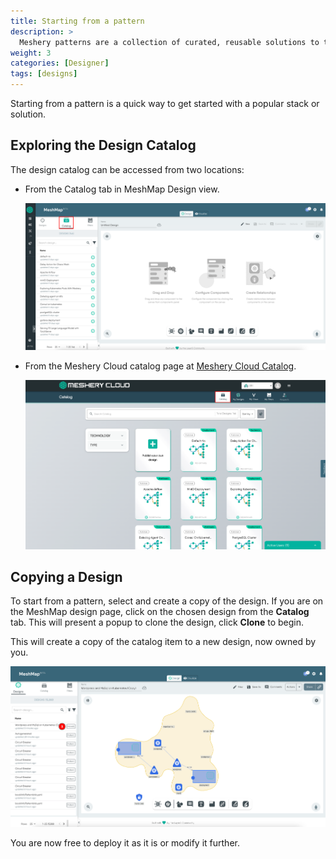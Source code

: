 ```yaml
---
title: Starting from a pattern
description: >
  Meshery patterns are a collection of curated, reusable solutions to the most common problems in cloud and cloud native infrastructure management.
weight: 3
categories: [Designer]
tags: [designs]
---
```


Starting from a pattern is a quick way to get started with a popular stack or solution.


## Exploring the Design Catalog

The design catalog can be accessed from two locations:
 - From the Catalog tab in MeshMap Design view.

   ![MeshMap Design Catalog](../../../../assets/screenshots/2024-04-14_12-40.png)

 - From the Meshery Cloud catalog page at [Meshery Cloud Catalog](https://meshery.layer5.io/catalog).

   ![Meshery Cloud Catalog](../../../../assets/screenshots/2024-04-14_12-44.png)


## Copying a Design

To start from a pattern, select and create a copy of the design. If you are on the MeshMap design page, click on the chosen design from the **Catalog** tab. This will present a popup to clone the design, click **Clone** to begin.

This will create a copy of the catalog item to a new design, now owned by you.

![Copy of a Design](../../../../assets/screenshots/2024-04-14_12-37.png)

You are now free to deploy it as it is or modify it further. 
